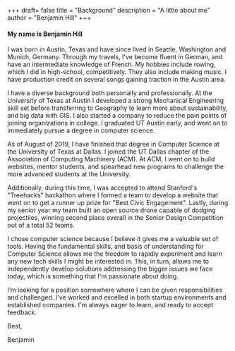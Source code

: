 +++
draft= false
title = "Background"
description = "A little about me"
author = "Benjamin Hill"
+++
#### My name is Benjamin Hill

I was born in Austin, Texas and have since lived in Seattle, Washington and Munich, Germany. Through my travels, I've become fluent in German, and have an intermediate knowledge of French. My hobbies include rowing, which I did in high-school, competitively. They also include making music. I have production credit on several songs gaining traction in the Austin area.

I have a diverse background both personally and professionally. At the University of Texas at Austin I developed a strong Mechanical Engineering skill set before transferring to Geography to learn more about sustainability, and big data with GIS. I also started a company to reduce the pain points of joining organizations in college. I graduated UT Austin early, and went on to immediately pursue a degree in computer science.

As of August of 2019, I have finished that degree in Computer Science at the University of Texas at Dallas. I joined the UT Dallas chapter of the Association of Computing Machinery (ACM). At ACM, I went on to build websites, mentor students, and spearhead new programs to challenge the more advanced students at the University.

Additionally, during this time, I was accepted to attend Stanford's "Treehacks" hackathon where I formed a team to develop a website that went on to get a runner up prize for "Best Civic Engagement". Lastly, during my senior year my team built an open source drone capable of dodging projectiles, winning second place overall in the Senior Design Competition out of a total 52 teams.

I chose computer science because I believe it gives me a valuable set of tools. Having the fundamental skills, and basis of understanding for Computer Science allows me the freedom to rapidly experiment and learn any new tech skills I might be interested in. This, in turn, allows me to independently develop solutions addressing the bigger issues we face today, which is something that I'm passionate about doing. 

I’m looking for a position somewhere where I can be given responsibilities and challenged. I've worked and excelled in both startup environments and established companies. I'm always eager to learn, and ready to accept feedback. 

Best,

Benjamin

